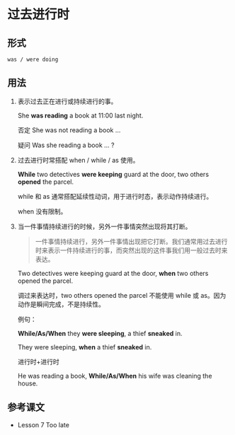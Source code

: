 # 过去进行时

## 形式

```
was / were doing
```



## 用法

1. 表示过去正在进行或持续进行的事。

   She **was reading** a book at 11:00 last night.

   否定 She was not reading a book ... 

   疑问 Was she reading a book ... ?



2. 过去进行时常搭配 when / while / as 使用。

   **While** two detectives **were keeping** guard at the door, two others **opened** the parcel.

   while 和 as 通常搭配延续性动词，用于进行时态，表示动作持续进行。

   when 没有限制。



3. 当一件事情持续进行的时候，另外一件事情突然出现将其打断。

   > 一件事情持续进行，另外一件事情出现把它打断。我们通常用过去进行时来表示一件持续进行的事，而突然出现的这件事我们用一般过去时来表达。

   Two detectives were keeping guard at the door, **when** two others opened the parcel.

   调过来表达时，two others opened the parcel 不能使用 while 或 as。因为动作是瞬间完成，不是持续性。

   

   例句：

   **While/As/When** they **were sleeping**, a thief **sneaked** in.

   They were sleeping, **when** a thief **sneaked** in.

   

   进行时+进行时

   He was reading a book, **While/As/When** his wife was cleaning the house.



## 参考课文

- Lesson 7 Too late